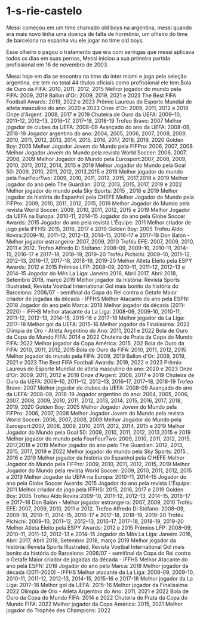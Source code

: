 # 1-s-rie-castelo
Messi começou em um time chamado old boys na argentina, messi quando era mais novo tinha uma doença de falta de hormônio, um olheiro do time de barcelona na espanha viu ele jogar no time old boys.

Esse olheiro o pagou o tratamento que era com seringas que messi aplicava todos os dias em suas pernas, Messi iniciou a sua primeira partida profissional em 16 de novembro de 2003.
   
   Messi hoje em dia se encontra no time do inter miami e joga pela seleção argentina, ele tem no total 44 títulos oficiais como profissional ele tem.Bola de Ouro da FIFA: 2010, 2011, 2012, 2015
Melhor jogador do mundo pela FIFA: 2009, 2019
Ballon d'Or: 2009, 2019, 2021 e 2023
The Best FIFA Football Awards: 2019, 2022 e 2023
Prêmio Laureus do Esporte Mundial de atleta masculino do ano: 2020 e 2023
Onze d'Or: 2009, 2011, 2012 e 2018
Onze d'Argent: 2008, 2017 e 2019
Chuteira de Ouro da UEFA: 2009–10, 2011–12, 2012–13, 2016–17, 2017–18, 2018-19
Trofeo Bravo: 2007
Melhor jogador de clubes da UEFA: 2008-09
Avançado do ano da UEFA: 2008-09, 2018-19
Jogador argentino do ano: 2004, 2005, 2006, 2007, 2008, 2009, 2010, 2011, 2012, 2013, 2014, 2015, 2016, 2017, 2018, 2019, 2020
Golden Boy: 2005
Melhor Jogador Jovem do Mundo pela FIFPro: 2006, 2007, 2008
Melhor Jogador Jovem do Mundo pela revista World Soccer: 2006, 2007, 2008, 2009
Melhor Jogador do Mundo pela Eurosport:2007, 2008, 2009, 2010, 2011, 2012, 2014, 2015 e 2019
Melhor Jogador do Mundo pela Goal 50: 2009, 2010, 2011, 2012, 2013,2015 e 2019
Melhor jogador do mundo pela FourFourTwo: 2009, 2010, 2011, 2012, 2015, 2017,2018 e 2019
Melhor jogador do ano pelo The Guardian: 2012, 2013, 2015, 2017, 2019 e 2022
Melhor jogador do mundo pela Sky Sports: 2015 , 2016 e 2019
Melhor jogador da história do Espanhol pela CHEFE
Melhor Jogador do Mundo pela FIFPro: 2009, 2010, 2011, 2012, 2015, 2019
Melhor Jogador do Mundo pela revista World Soccer: 2009, 2010, 2011, 2012, 2015 e 2019
Melhor Jogador da UEFA na Europa: 2010–11, 2014–15
Jogador do ano pela Globe Soccer Awards: 2015
Jogador do ano pela revista L'Équipe: 2011
Melhor criador de jogo pela IFFHS: 2015, 2016, 2017 e 2019
Golden Boy: 2005
Trofeu Aldo Rovira:2009–10, 2011–12, 2012–13, 2014–15, 2016–17 e 2017–18
Don Balón - Melhor jogador estrangeiro: 2007, 2009, 2010
Troféu EFE: 2007, 2009, 2010, 2011 e 2012.
Trofeo Alfredo Di Stéfano: 2008–09, 2009–10, 2010–11, 2014–15, 2016–17 e 2017–18, 2018–19, 2019–20
Troféu Pichichi: 2009–10, 2011–12, 2012–13, 2016–17, 2017-18, 2018-19, 2019-20
Melhor Atleta Eleito pela ESPY Awards: 2012 e 2015
Prêmios LFP: 2008–09, 2010–11, 2011–12, 2012–13 e 2014–15
Jogador do Mês La Liga: Janeiro 2016, Abril 2017, Abril 2018, Setembro 2018, março 2019
Melhor jogador da história: Revista Sports Illustrated, Revista Voetbal International
Gol mais bonito da história do Barcelona: 2006/07 - semifinal da Copa do Rei contra o Getafe
Maior criador de jogadas da década - IFFHS
Melhor Atacante do ano pela ESPN: 2018
Jogador do ano pelo Marca: 2018
Melhor jogador da década (2011-2020) - IFFHS
Melhor atacante da La Liga: 2008-09, 2009-10, 2010-11, 2011-12, 2012-13, 2014-15, 2015-16 e 2017-18
Melhor jogador da La Liga: 2017–18 
Melhor gol da UEFA: 2015–16
Melhor jogador da Finalíssima: 2022
Olimpia de Oro - Atleta Argentino do Ano: 2011, 2021 e 2022
Bola de Ouro da Copa do Mundo FIFA: 2014 e 2022
Chuteira de Prata da Copa do Mundo FIFA: 2022
Melhor jogador da Copa América: 2015, 202
Bola de Ouro da FIFA: 2010, 2011, 2012, 2015 Bola de Ouro da FIFA: 2010, 2011, 2012, 2015
Melhor jogador do mundo pela FIFA: 2009, 2019
Ballon d'Or: 2009, 2019, 2021 e 2023
The Best FIFA Football Awards: 2019, 2022 e 2023
Prêmio Laureus do Esporte Mundial de atleta masculino do ano: 2020 e 2023
Onze d'Or: 2009, 2011, 2012 e 2018
Onze d'Argent: 2008, 2017 e 2019
Chuteira de Ouro da UEFA: 2009–10, 2011–12, 2012–13, 2016–17, 2017–18, 2018-19
Trofeo Bravo: 2007
Melhor jogador de clubes da UEFA: 2008-09
Avançado do ano da UEFA: 2008-09, 2018-19
Jogador argentino do ano: 2004, 2005, 2006, 2007, 2008, 2009, 2010, 2011, 2012, 2013, 2014, 2015, 2016, 2017, 2018, 2019, 2020
Golden Boy: 2005
Melhor Jogador Jovem do Mundo pela FIFPro: 2006, 2007, 2008
Melhor Jogador Jovem do Mundo pela revista World Soccer: 2006, 2007, 2008, 2009
Melhor Jogador do Mundo pela Eurosport:2007, 2008, 2009, 2010, 2011, 2012, 2014, 2015 e 2019
Melhor Jogador do Mundo pela Goal 50: 2009, 2010, 2011, 2012, 2013,2015 e 2019
Melhor jogador do mundo pela FourFourTwo: 2009, 2010, 2011, 2012, 2015, 2017,2018 e 2019
Melhor jogador do ano pelo The Guardian: 2012, 2013, 2015, 2017, 2019 e 2022
Melhor jogador do mundo pela Sky Sports: 2015 , 2016 e 2019
Melhor jogador da história do Espanhol pela CIHEFE
Melhor Jogador do Mundo pela FIFPro: 2009, 2010, 2011, 2012, 2015, 2019
Melhor Jogador do Mundo pela revista World Soccer: 2009, 2010, 2011, 2012, 2015 e 2019
Melhor Jogador da UEFA na Europa: 2010–11, 2014–15
Jogador do ano pela Globe Soccer Awards: 2015
Jogador do ano pela revista L'Équipe: 2011
Melhor criador de jogo pela IFFHS: 2015, 2016, 2017 e 2019
Golden Boy: 2005
Trofeu Aldo Rovira:2009–10, 2011–12, 2012–13, 2014–15, 2016–17 e 2017–18
Don Balón - Melhor jogador estrangeiro: 2007, 2009, 2010
Troféu EFE: 2007, 2009, 2010, 2011 e 2012.
Trofeo Alfredo Di Stéfano: 2008–09, 2009–10, 2010–11, 2014–15, 2016–17 e 2017–18, 2018–19, 2019–20
Troféu Pichichi: 2009–10, 2011–12, 2012–13, 2016–17, 2017-18, 2018-19, 2019-20
Melhor Atleta Eleito pela ESPY Awards: 2012 e 2015
Prêmios LFP: 2008–09, 2010–11, 2011–12, 2012–13 e 2014–15
Jogador do Mês La Liga: Janeiro 2016, Abril 2017, Abril 2018, Setembro 2018, março 2019
Melhor jogador da história: Revista Sports Illustrated, Revista Voetbal International
Gol mais bonito da história do Barcelona: 2006/07 - semifinal da Copa do Rei contra o Getafe
Maior criador de jogadas da década - IFFHS
Melhor Atacante do ano pela ESPN: 2018
Jogador do ano pelo Marca: 2018
Melhor jogador da década (2011-2020) - IFFHS
Melhor atacante da La Liga: 2008-09, 2009-10, 2010-11, 2011-12, 2012-13, 2014-15, 2015-16 e 2017-18
Melhor jogador da La Liga: 2017–18 
Melhor gol da UEFA: 2015–16
Melhor jogador da Finalissima: 2022
Olímpia de Oro - Atleta Argentino do Ano: 2011, 2021 e 2022
Bola de Ouro da Copa do Mundo FIFA: 2014 e 2022
Chuteira de Prata da Copa do Mundo FIFA: 2022
Melhor jogador da Copa América: 2015, 2021
Melhor jogador do Trophée des Champions: 2022
